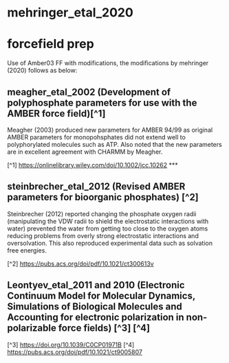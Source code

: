 # mehringer_etal_2020   

# forcefield prep
Use of Amber03 FF with modifications, the modifications by mehringer (2020) follows as below:

## meagher_etal_2002 (Development of polyphosphate parameters for use with the AMBER force field)[^1]

Meagher (2003) produced new parameters for AMBER 94/99 as original AMBER parameters for monopohsphates did not extend well to polyphorylated molecules such as ATP. Also noted that the new parameters are in excellent agreement with CHARMM by Meagher. 

[^1] https://onlinelibrary.wiley.com/doi/10.1002/jcc.10262 ***
 
## steinbrecher_etal_2012  (Revised AMBER parameters for bioorganic phosphates) [^2]

Steinbrecher (2012) reported changing the phosphate oxygen radii (manipulating the VDW radii to shield the electrostatic interactions with water) prevented the water from getting too close to the oxygen atoms reducing problems from overly strong electrostatic interactions and oversolvation. This also reproduced experimental data such as solvation free energies. 

[^2] https://pubs.acs.org/doi/pdf/10.1021/ct300613v

## Leontyev_etal_2011 and 2010 (Electronic Continuum Model for Molecular Dynamics, Simulations of Biological Molecules and Accounting for electronic polarization in non-polarizable force fields) [^3] [^4]


[^3] https://doi.org/10.1039/C0CP01971B
[^4] https://pubs.acs.org/doi/pdf/10.1021/ct9005807


